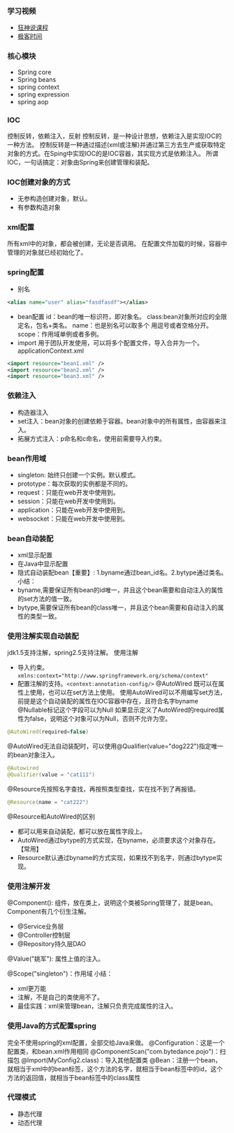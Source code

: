 

### 学习视频

- [狂神说课程](https://www.bilibili.com/video/BV12J411M7Sj)
- [极客时间](https://www.bilibili.com/video/BV12h411R7JZ?p=19)

### 核心模块

- Spring core
- Spring beans
- spring context
- spring expression
- spring aop

### IOC

控制反转，依赖注入，反射
控制反转，是一种设计思想，依赖注入是实现IOC的一种方法。
控制反转是一种通过描述(xml或注解)并通过第三方去生产或获取特定对象的方式。在Sping中实现IOC的是IOC容器，其实现方式是依赖注入。
所谓IOC，一句话搞定：对象由Spring来创建管理和装配。
### IOC创建对象的方式
- 无参构造创建对象，默认。
- 有参数构造对象

### xml配置
所有xml中的对象，都会被创建，无论是否调用。
在配置文件加载的时候，容器中管理的对象就已经初始化了。
### spring配置
- 别名
```xml
<alias name="user" alias="fasdfasdf"></alias>
```
- bean配置
id：bean的唯一标识符，即对象名。 class:bean对象所对应的全限定名，包名+类名。 name：也是别名可以取多个 用逗号或者空格分开。 scope：作用域单例或者多例。
- import
用于团队开发使用，可以将多个配置文件，导入合并为一个。
applicationContext.xml
```xml
<import resource="bean1.xml" />
<import resource="bean2.xml" />
<import resource="bean3.xml" />
```
### 依赖注入
- 构造器注入
- set注入：bean对象的创建依赖于容器。bean对象中的所有属性，由容器来注入。
- 拓展方式注入：p命名和c命名，使用前需要导入约束。
### bean作用域
- singleton: 始终只创建一个实例。默认模式。
- prototype：每次获取的实例都是不同的。
- request：只能在web开发中使用到。
- session：只能在web开发中使用到。
- application：只能在web开发中使用到。
- websocket：只能在web开发中使用到。
### bean自动装配
- xml显示配置 
- 在Java中显示配置
- 隐式自动装配bean【重要】: 1.byname通过bean_id名。2.bytype通过类名。
小结：
- byname,需要保证所有bean的id唯一，并且这个bean需要和自动注入的属性的set方法的值一致。
- bytype,需要保证所有bean的class唯一，并且这个bean需要和自动注入的属性的类型一致。
### 使用注解实现自动装配
jdk1.5支持注解，spring2.5支持注解。
使用注解
- 导入约束。`xmlns:context="http://www.springframework.org/schema/context"`
- 配置注解的支持。`<context:annotation-config/>`
@AutoWired
既可以在属性上使用，也可以在set方法上使用。
使用AutoWired可以不用编写set方法，前提是这个自动装配的属性在IOC容器中存在，且符合名字byname
@Nullable标记这个字段可以为Null
如果显示定义了AutoWired的required属性为false，说明这个对象可以为Null，否则不允许为空。
```java
@AutoWired(required=false)
```
@AutoWired无法自动装配时，可以使用@Qualifier(value="dog222")指定唯一的bean对象注入。
```java
@Autowired
@Qualifier(value = "cat111")
```
@Resource先按照名字查找，再按照类型查找，实在找不到了再报错。
```java
@Resource(name = "cat222")
```
@Resource和AutoWired的区别
- 都可以用来自动装配，都可以放在属性字段上。
- AutoWired通过bytype的方式实现，在byname，必须要求这个对象存在。【常用】
- Resource默认通过byname的方式实现，如果找不到名字，则通过bytype实现。
### 使用注解开发
@Component(): 组件，放在类上，说明这个类被Spring管理了，就是bean。Component有几个衍生注解。
- @Service业务层
- @Controller控制层
- @Repository持久层DAO

@Value("姚军"): 属性上值的注入。

@Scope("singleton")：作用域
小结：
- xml更万能
- 注解，不是自己的类使用不了。
- 最佳实践：xml来管理bean，注解只负责完成属性的注入。
### 使用Java的方式配置spring
完全不使用spring的xml配置，全部交给Java来做。
@Configuration：这是一个配置类，和bean.xml作用相同
@ComponentScan("com.bytedance.pojo")：扫描包
@Import(MyConfig2.class)：导入其他配置类
@Bean：注册一个bean，就相当于xml中的bean标签，这个方法的名字，就相当于bean标签中的id，这个方法的返回值，就相当于bean标签中的class属性
### 代理模式
- 静态代理
- 动态代理

